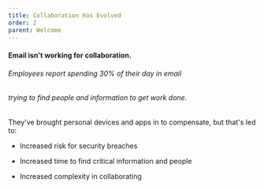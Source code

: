 ```yaml
---
title: Collaboration Has Evolved
order: 2
parent: Welcome
---
```



#### Email isn't working for collaboration.

###### Employees report spending 30% of their day in email

###### trying to find people and information to get work done.

They've brought personal devices and apps in to compensate, but that's led to:

* Increased risk for security breaches

* Increased time to find critical information and people

* Increased complexity in collaborating